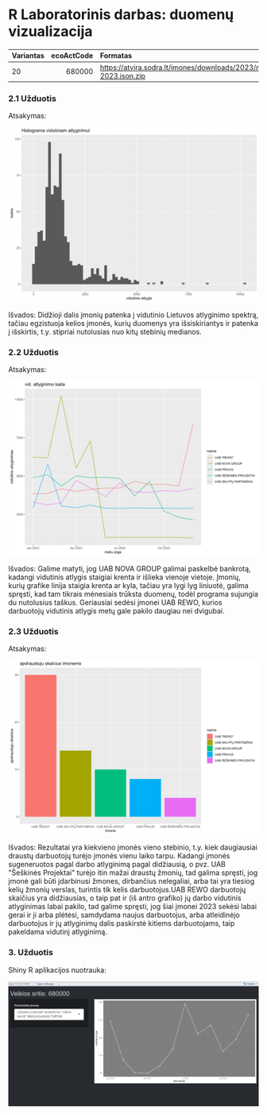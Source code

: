 # R Laboratorinis darbas: duomenų vizualizacija

|Variantas | ecoActCode|Formatas          |
|:---------|----------:|:-----------------|
|20          |     680000     |https://atvira.sodra.lt/imones/downloads/2023/monthly-2023.json.zip|


### 2.1 Užduotis

Atsakymas:

![histograma](img/2.1_Grafikas.png)

Išvados: Didžioji dalis įmonių patenka į vidutinio Lietuvos atlyginimo spektrą, tačiau egzistuoja kelios įmonės, kurių duomenys yra išsiskiriantys ir patenka į išskirtis, t.y. stipriai nutolusias nuo kitų stebinių medianos. 

### 2.2 Užduotis

Atsakymas:

![atlyginimai](img/2.2_Grafikas.png)

Išvados: Galime matyti, jog UAB NOVA GROUP galimai paskelbė bankrotą, kadangi vidutinis atlygis staigiai krenta ir išlieka vienoje vietoje. Įmonių, kurių grafike linija staigia krenta ar kyla, tačiau yra lygi lyg liniuotė, galima spręsti, kad tam tikrais mėnesiais trūksta duomenų, todėl programa sujungia du nutolusius taškus. Geriausiai sedėsi įmonei UAB REWO, kurios darbuotojų vidutinis atlygis metų gale pakilo daugiau nei dvigubai.


### 2.3 Užduotis

Atsakymas:

![apdraustieji](img/2.3_Grafikas.png)

Išvados: Rezultatai yra kiekvieno įmonės vieno stebinio, t.y. kiek daugiausiai draustų darbuotojų turėjo įmonės vienu laiko tarpu. Kadangi įmonės sugeneruotos pagal darbo atlyginimą pagal didžiausią, o pvz. UAB "Šeškinės Projektai" turėjo itin mažai draustų žmonių, tad galima spręsti, jog įmonė gali būti įdarbinusi žmones, dirbančius nelegaliai, arba tai yra tiesiog kelių žmonių verslas, turintis tik kelis darbuotojus.UAB REWO darbuotojų skaičius yra didžiausias, o taip pat ir (iš antro grafiko) jų darbo vidutinis atlyginimas labai pakilo, tad galime spręsti, jog šiai įmonei 2023 sekėsi labai gerai ir ji arba plėtėsi, samdydama naujus darbuotojus, arba atleidinėjo darbuotojus ir jų atlyginimų dalis paskirstė kitiems darbuotojams, taip pakeldama vidutinį atlyginimą.


### 3. Užduotis

Shiny R aplikacijos nuotrauka:

![shiny app](img/shiny.png)
